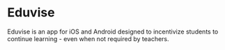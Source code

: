 # Eduvise

Eduvise is an app for iOS and Android designed to incentivize students to continue learning - even when not required by teachers.